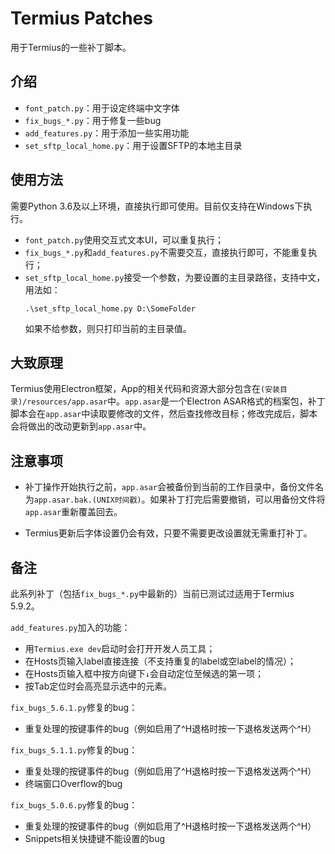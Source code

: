 # Termius Patches

用于Termius的一些补丁脚本。

## 介绍

* `font_patch.py`：用于设定终端中文字体
* `fix_bugs_*.py`：用于修复一些bug
* `add_features.py`：用于添加一些实用功能
* `set_sftp_local_home.py`：用于设置SFTP的本地主目录

## 使用方法
需要Python 3.6及以上环境，直接执行即可使用。目前仅支持在Windows下执行。

* `font_patch.py`使用交互式文本UI，可以重复执行；
* `fix_bugs_*.py`和`add_features.py`不需要交互，直接执行即可，不能重复执行；
* `set_sftp_local_home.py`接受一个参数，为要设置的主目录路径，支持中文，用法如：
  ```
  .\set_sftp_local_home.py D:\SomeFolder
  ```
  如果不给参数，则只打印当前的主目录值。

## 大致原理
Termius使用Electron框架，App的相关代码和资源大部分包含在`(安装目录)/resources/app.asar`中。`app.asar`是一个Electron ASAR格式的档案包，补丁脚本会在`app.asar`中读取要修改的文件，然后查找修改目标；修改完成后，脚本会将做出的改动更新到`app.asar`中。

## 注意事项
* 补丁操作开始执行之前，`app.asar`会被备份到当前的工作目录中，备份文件名为`app.asar.bak.(UNIX时间戳)`。如果补丁打完后需要撤销，可以用备份文件将`app.asar`重新覆盖回去。

* Termius更新后字体设置仍会有效，只要不需要更改设置就无需重打补丁。

## 备注

此系列补丁（包括`fix_bugs_*.py`中最新的）当前已测试过适用于Termius 5.9.2。

`add_features.py`加入的功能：

* 用`Termius.exe dev`启动时会打开开发人员工具；
* 在Hosts页输入label直接连接（不支持重复的label或空label的情况）；
* 在Hosts页输入框中按方向键下`↓`会自动定位至候选的第一项；
* 按Tab定位时会高亮显示选中的元素。

`fix_bugs_5.6.1.py`修复的bug：

* 重复处理的按键事件的bug（例如启用了^H退格时按一下退格发送两个^H）

`fix_bugs_5.1.1.py`修复的bug：

* 重复处理的按键事件的bug（例如启用了^H退格时按一下退格发送两个^H）
* 终端窗口Overflow的bug

`fix_bugs_5.0.6.py`修复的bug：

* 重复处理的按键事件的bug（例如启用了^H退格时按一下退格发送两个^H）
* Snippets相关快捷键不能设置的bug